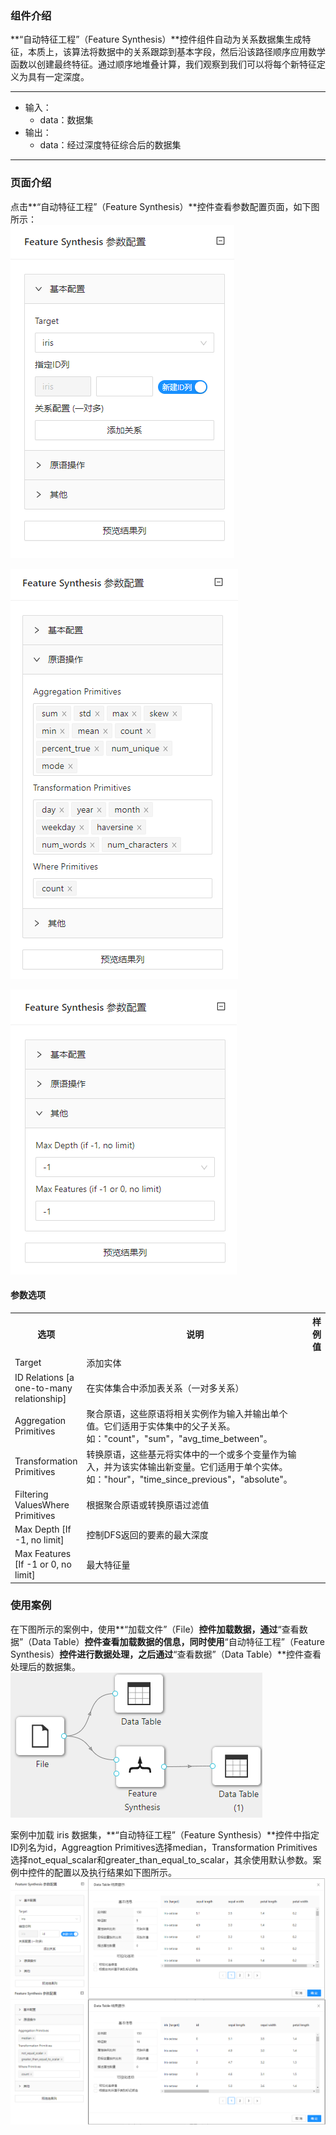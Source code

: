 ### 组件介绍
**“自动特征工程”（Feature Synthesis）**控件组件自动为关系数据集生成特征，本质上，该算法将数据中的关系跟踪到基本字段，然后沿该路径顺序应用数学函数以创建最终特征。通过顺序地堆叠计算，我们观察到我们可以将每个新特征定义为具有一定深度。

<hr/>

- 输入：
  - data：数据集
- 输出：
  - data：经过深度特征综合后的数据集

<hr/>


### 页面介绍
点击**“自动特征工程”（Feature Synthesis）**控件查看参数配置页面，如下图所示：  
[ ![](/img/aistudio/feature-engineering/feature-synthesis/param1.png) ](/img/aistudio/feature-engineering/feature-synthesis/param1.png)

[ ![](/img/aistudio/feature-engineering/feature-synthesis/param2.png) ](/img/aistudio/feature-engineering/feature-synthesis/param2.png)

[ ![](/img/aistudio/feature-engineering/feature-synthesis/param3.png) ](/img/aistudio/feature-engineering/feature-synthesis/param3.png)

#### 参数选项
<table>
  <tr>
    <th>选项</th>
    <th width="650">说明</th>
    <th>样例值</th>
  </tr>
  <tr>
      <td>Target</td> 
      <td>
      添加实体
      </td> 
      <td></td>
  </tr>
  <tr>
      <td>ID Relations [a one-to-many relationship]</td> 
      <td>
      在实体集合中添加表关系（一对多关系）
      </td> 
      <td></td>
  </tr>
  <tr>
      <td>Aggregation Primitives</td> 
      <td>
      聚合原语，这些原语将相关实例作为输入并输出单个值。它们适用于实体集中的父子关系。如："count"，"sum"，"avg_time_between"。
      </td> 
      <td></td>
  </tr>
  <tr>
      <td>Transformation Primitives</td> 
      <td>
      转换原语，这些基元将实体中的一个或多个变量作为输入，并为该实体输出新变量。它们适用于单个实体。如："hour"，"time_since_previous"，"absolute"。
      </td> 
      <td></td>
  </tr>
  <tr>
      <td>Filtering ValuesWhere Primitives</td> 
      <td>
      根据聚合原语或转换原语过滤值
      </td> 
      <td></td>
  </tr>
  <tr>
      <td>Max Depth [If -1, no limit]</td> 
      <td>
      控制DFS返回的要素的最大深度
      </td> 
      <td></td>
  </tr>
  <tr>
      <td>Max Features [If -1 or 0, no limit]</td> 
      <td>
      最大特征量
      </td> 
      <td></td>
  </tr>
</table>

### 使用案例
在下图所示的案例中，使用**“加载文件”（File）**控件加载数据，通过**“查看数据”（Data Table）**控件查看加载数据的信息，同时使用**“自动特征工程”（Feature Synthesis）**控件进行数据处理，之后通过**“查看数据”（Data Table）**控件查看处理后的数据集。   
[ ![](/img/aistudio/feature-engineering/feature-synthesis/workflow.png) ](/img/aistudio/feature-engineering/feature-synthesis/workflow.png)

案例中加载 iris 数据集，**“自动特征工程”（Feature Synthesis）**控件中指定ID列名为id，Aggreagtion Primitives选择median，Transformation Primitives选择not_equal_scalar和greater_than_equal_to_scalar，其余使用默认参数。案例中控件的配置以及执行结果如下图所示。  
[ ![](/img/aistudio/feature-engineering/feature-synthesis/workflow-result.png)   ](/img/aistudio/feature-engineering/feature-synthesis/workflow-result.png)  

